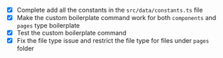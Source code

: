 - [x] Complete add all the constants in the `src/data/constants.ts` file
- [x] Make the custom boilerplate command work for both `components` and `pages` type boilerplate
- [x] Test the custom boilerplate command
- [x] Fix the file type issue and restrict the file type for files under `pages` folder
